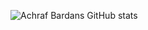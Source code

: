 ![Achraf Bardans GitHub stats](https://github-readme-stats.vercel.app/api?username=AchrafBardan&count_private=true&theme=onedark)
